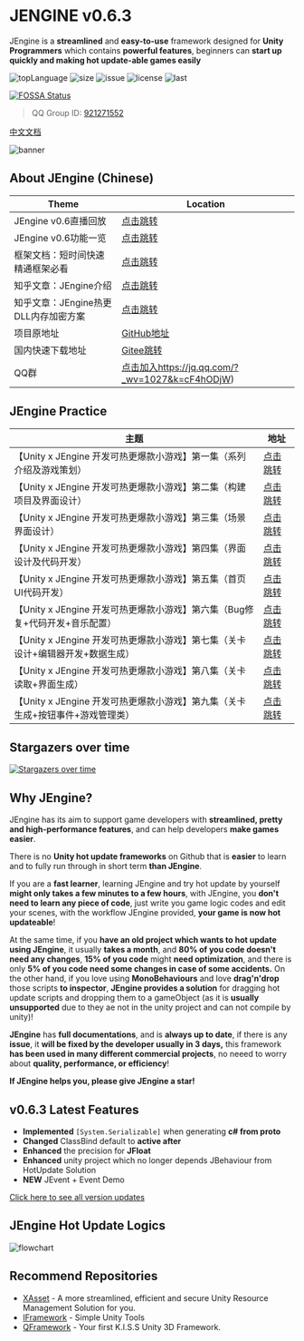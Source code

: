 # JENGINE v0.6.3

JEngine is a **streamlined** and **easy-to-use** framework designed for **Unity Programmers** which contains **powerful features**, beginners can **start up quickly and making hot update-able games easily**



![topLanguage](https://img.shields.io/github/languages/top/JasonXuDeveloper/JEngine)
![size](https://img.shields.io/github/languages/code-size/JasonXuDeveloper/JEngine)
![issue](https://img.shields.io/github/issues/JasonXuDeveloper/JEngine)
![license](https://img.shields.io/github/license/JasonXuDeveloper/JEngine)
![last](https://img.shields.io/github/last-commit/JasonXuDeveloper/JEngine)

[![FOSSA Status](https://app.fossa.com/api/projects/git%2Bgithub.com%2FJasonXuDeveloper%2FJEngine.svg?type=shield)](https://app.fossa.com/projects/git%2Bgithub.com%2FJasonXuDeveloper%2FJEngine?ref=badge_shield)



> QQ Group ID: [921271552](https://jq.qq.com/?_wv=1027&k=cF4hODjW)

[中文文档](README.md)

![banner](https://s1.ax1x.com/2020/10/09/0rtUL4.png)

  ## About JEngine (Chinese)

| Theme                                | Location                                                     |
| ------------------------------------ | ------------------------------------------------------------ |
| JEngine v0.6直播回放                 | [点击跳转](https://www.bilibili.com/video/BV1My4y1B7FL/)     |
| JEngine v0.6功能一览                 | [点击跳转](https://www.bilibili.com/video/BV1Yv411j7wS/)     |
| 框架文档：短时间快速精通框架必看     | [点击跳转](https://xgamedev.uoyou.com/)                      |
| 知乎文章：JEngine介绍                | [点击跳转](https://zhuanlan.zhihu.com/p/218105381)           |
| 知乎文章：JEngine热更DLL内存加密方案 | [点击跳转](https://zhuanlan.zhihu.com/p/356693738)           |
| 项目原地址                           | [GitHub地址](https://github.com/JasonXuDeveloper/JEngine)    |
| 国内快速下载地址                     | [Gitee跳转](https://gitee.com/JasonXuDeveloper/JEngine)      |
| QQ群                                 | [点击加入](https://jq.qq.com/?_wv=1027&k=cF4hODjW)https://jq.qq.com/?_wv=1027&k=cF4hODjW) |

  ## JEngine Practice

| 主题                                                         | 地址                                                      |
| ------------------------------------------------------------ | --------------------------------------------------------- |
| 【Unity x JEngine 开发可热更爆款小游戏】第一集（系列介绍及游戏策划） | [点击跳转](https://www.bilibili.com/video/BV1sV41117ka/)  |
| 【Unity x JEngine 开发可热更爆款小游戏】第二集（构建项目及界面设计） | [点击跳转](https://www.bilibili.com/video/BV1m54y117vz/)  |
| 【Unity x JEngine 开发可热更爆款小游戏】第三集（场景界面设计） | [点击跳转](https://www.bilibili.com/video/BV1sk4y1C7b5/)  |
| 【Unity x JEngine 开发可热更爆款小游戏】第四集（界面设计及代码开发） | [点击跳转](https://www.bilibili.com/video/BV1hv411y7iC/)  |
| 【Unity x JEngine 开发可热更爆款小游戏】第五集（首页UI代码开发） | [点击跳转](https://www.bilibili.com/video/BV1ZT4y1c7t7/)  |
| 【Unity x JEngine 开发可热更爆款小游戏】第六集（Bug修复+代码开发+音乐配置） | [点击跳转](https://www.bilibili.com/video/BV1bi4y1E7e7/)  |
| 【Unity x JEngine 开发可热更爆款小游戏】第七集（关卡设计+编辑器开发+数据生成） | [点击跳转](https://www.bilibili.com/video/BV1sv411y7gF/)  |
| 【Unity x JEngine 开发可热更爆款小游戏】第八集（关卡读取+界面生成） | [点击跳转](https://www.bilibili.com/video/BV15f4y1B7oQ/)  |
| 【Unity x JEngine 开发可热更爆款小游戏】第九集（关卡生成+按钮事件+游戏管理类） | [点击跳转 ](https://www.bilibili.com/video/BV1zp4y1Y7cF/) |





## Stargazers over time

[![Stargazers over time](https://starchart.cc/JasonXuDeveloper/JEngine.svg)](https://starchart.cc/JasonXuDeveloper/JEngine)

## Why JEngine?

JEngine has its aim to support game developers with **streamlined, pretty and high-performance features**, and can help developers **make games easier**.

There is no **Unity hot update frameworks** on Github that is **easier** to learn and to fully run through in short term **than JEngine**.

If you are a **fast learner**, learning JEngine and try hot update by yourself **might only takes a few minutes to a few hours**, with JEngine, you **don't need to learn any piece of code**, just write you game logic codes and edit your scenes, with the workflow JEngine provided, **your game is now hot updateable**!

At the same time, if you **have an old project which wants to hot update using JEngine**, it usually **takes a month**, and **80% of you code doesn't need any changes**, **15% of you code** might **need optimization**, and there is only **5% of you code need some changes in case of some accidents.** On the other hand, if you love using **MonoBehaviours** and love **drag'n'drop** those scripts **to inspector**, **JEngine provides a solution** for dragging hot update scripts and dropping them to a gameObject (as it is **usually unsupported** due to they ae not in the unity project and can not compile by unity)!

**JEngine** has **full documentations**, and is **always up to date**, if there is any **issue**, it **will be fixed by the developer usually in 3 days,** this framework **has been used in many different commercial projects**, no neeed to worry about **quality, performance, or efficiency**!

**If JEngine helps you, please give JEngine a star!**



## v0.6.3 Latest Features

- **Implemented** ```[System.Serializable]``` when generating **c# from proto**
- **Changed** ClassBind default to **active after**
- **Enhanced** the precision for **JFloat**
- **Enhanced** unity project which no longer depends JBehaviour from HotUpdate Solution
- **NEW** JEvent + Event Demo



[Click here to see all version updates](CHANGE.md)



## JEngine Hot Update Logics

![flowchart](https://s1.ax1x.com/2020/07/14/Uthp6A.png)

## Recommend Repositories

- [XAsset](https://github.com/xasset/xasset) - A more streamlined, efficient and secure Unity Resource Management Solution for you.
- [IFramework](https://github.com/OnClick9927/IFramework) - Simple Unity Tools
- [QFramework](https://github.com/liangxiegame/QFramework) - Your first K.I.S.S Unity 3D Framework.